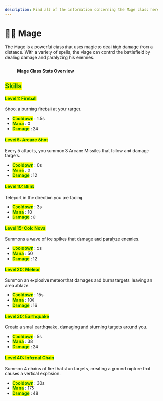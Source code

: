 ```yaml
---
description: Find all of the information concerning the Mage class here.
---
```


# 🧙‍♂️ Mage

The Mage is a powerful class that uses magic to deal high damage from a distance. With a variety of spells, the Mage can control the battlefield by dealing damage and paralyzing his enemies.

<figure><img src="../../.gitbook/assets/Capture d&#x27;écran 2024-12-03 123443.png" alt=""><figcaption><p><strong>Mage Class Stats Overview</strong></p></figcaption></figure>

## <mark style="color:green;">Skills</mark>

#### <mark style="color:green;">**Level 1: Fireball**</mark> <a href="#niveau-1-boule-de-feu" id="niveau-1-boule-de-feu"></a>

Shoot a burning fireball at your target.

* <mark style="color:green;">**Cooldown**</mark> : 1.5s
* <mark style="color:green;">**Mana**</mark> : 0
* <mark style="color:green;">**Damage**</mark> : 24

#### <mark style="color:green;">**Level 5: Arcane Shot**</mark> <a href="#niveau-5-tire-arcanique" id="niveau-5-tire-arcanique"></a>

Every 5 attacks, you summon 3 Arcane Missiles that follow and damage targets.

* <mark style="color:green;">**Cooldown**</mark> : 0s
* <mark style="color:green;">**Mana**</mark> : 0
* <mark style="color:green;">**Damage**</mark> : 12

#### <mark style="color:green;">**Level 10: Blink**</mark> <a href="#niveau-10-clignotement" id="niveau-10-clignotement"></a>

Teleport in the direction you are facing.

* <mark style="color:green;">**Cooldown**</mark> : 3s
* <mark style="color:green;">**Mana**</mark> : 10
* <mark style="color:green;">**Damage**</mark> : 0

#### <mark style="color:green;">**Level 15: Cold Nova**</mark> <a href="#niveau-15-nova-de-froid" id="niveau-15-nova-de-froid"></a>

Summons a wave of ice spikes that damage and paralyze enemies.

* <mark style="color:green;">**Cooldown**</mark> : 5s
* <mark style="color:green;">**Mana**</mark> : 50
* <mark style="color:green;">**Damage**</mark> : 12

#### <mark style="color:green;">**Level 20: Meteor**</mark> <a href="#niveau-20-meteore" id="niveau-20-meteore"></a>

Summon an explosive meteor that damages and burns targets, leaving an area ablaze.

* <mark style="color:green;">**Cooldown**</mark> : 15s
* <mark style="color:green;">**Mana**</mark> : 100
* <mark style="color:green;">**Damage**</mark> : 16

#### <mark style="color:green;">**Level 30: Earthquake**</mark> <a href="#niveau-30-seisme" id="niveau-30-seisme"></a>

Create a small earthquake, damaging and stunning targets around you.

* <mark style="color:green;">**Cooldown**</mark> : 5s
* <mark style="color:green;">**Mana**</mark> : 38
* <mark style="color:green;">**Damage**</mark> : 24

#### <mark style="color:green;">**Level 40: Infernal Chain**</mark> <a href="#niveau-40-chaine-infernal" id="niveau-40-chaine-infernal"></a>

Summon 4 chains of fire that stun targets, creating a ground rupture that causes a vertical explosion.

* <mark style="color:green;">**Cooldown**</mark> : 30s
* <mark style="color:green;">**Mana**</mark> : 175
* <mark style="color:green;">**Damage**</mark> : 48